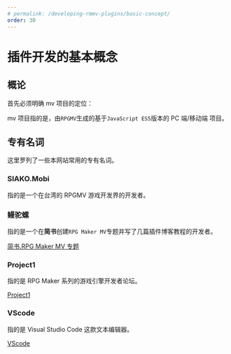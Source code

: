 ```yaml
---
# permalink: /developing-rmmv-plugins/basic-concept/
order: 30
---
```


# 插件开发的基本概念

## 概论

首先必须明确 mv 项目的定位：

mv 项目指的是，由`RPGMV`生成的基于`JavaScript ES5`版本的 PC 端/移动端 项目。

## 专有名词

这里罗列了一些本网站常用的专有名词。

### SIAKO.Mobi

指的是一个在台湾的 RPGMV 游戏开发界的开发者。

### 鳗驼螺

指的是一个在**简书**创建`RPG Maker MV`专题并写了几篇插件博客教程的开发者。

[简书.RPG Maker MV 专题](https://www.jianshu.com/c/78532c0aef87)

### Project1

指的是 RPG Maker 系列的游戏引擎开发者论坛。

[Project1](https://rpg.blue/)

### VScode

指的是 Visual Studio Code 这款文本编辑器。

[VScode](https://code.visualstudio.com/)
